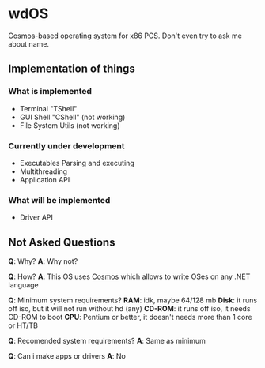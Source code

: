 # wdOS
[Cosmos](https://github.com/CosmosOS/Cosmos)-based operating system for x86 PCS. Don't even try to ask me about name.
## Implementation of things
### What is implemented
- Terminal "TShell"
- GUI Shell "CShell" (not working)
- File System Utils (not working)
### Currently under development
- Executables Parsing and executing
- Multithreading
- Application API
### What will be implemented
- Driver API
## Not Asked Questions
**Q**: Why?
**A**: Why not?

**Q**: How?
**A**: This OS uses [Cosmos](https://github.com/CosmosOS/Cosmos) which allows to write OSes on any .NET language

**Q**: Minimum system requirements?
**RAM**: idk, maybe 64/128 mb
**Disk**: it runs off iso, but it will not run without hd (any)
**CD-ROM**: it runs off iso, it needs CD-ROM to boot
**CPU**: Pentium or better, it doesn't needs more than 1 core or HT/TB

**Q**: Recomended system requirements?
**A**: Same as minimum

**Q**: Can i make apps or drivers
**A**: No
